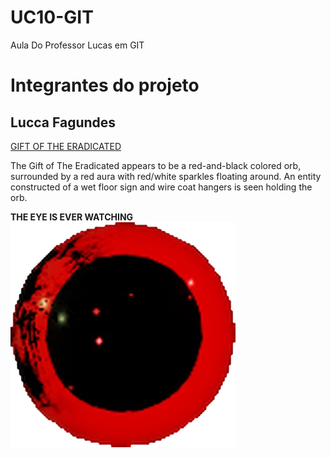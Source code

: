 # UC10-GIT

Aula Do Professor Lucas em GIT

<h1>Integrantes do projeto</h1>
<h2>Lucca Fagundes</h2>

<a href="https://regretevator.fandom.com/wiki/Gift_of_The_Eradicated_(Item)"> GIFT OF THE ERADICATED </a>

<p>The Gift of The Eradicated appears to be a red-and-black colored orb, surrounded by a red aura with red/white sparkles floating around. An entity constructed of a wet floor sign and wire coat hangers is seen holding the orb.</p>

**THE EYE IS EVER WATCHING**
<a href="https://www.youtube.com/watch?v=5yEWEhSnElw"> <img src="./pain.png"> </a>




